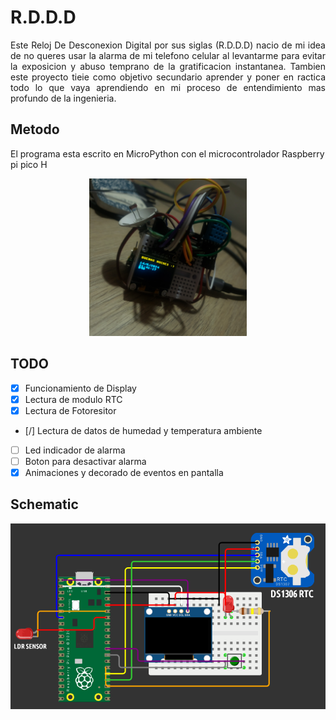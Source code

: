 # R.D.D.D

<div align="justify">Este Reloj De Desconexion Digital por sus siglas (R.D.D.D) nacio de mi idea de no queres usar la alarma de mi telefono celular al levantarme para evitar la exposicion y abuso temprano de la gratificacion instantanea. Tambien este proyecto tieie como objetivo secundario aprender y poner en ractica todo lo que vaya aprendiendo en mi proceso de entendimiento mas profundo de la ingenieria.</div>

## Metodo
El programa esta escrito en MicroPython con el microcontrolador Raspberry pi pico H


<p align="center">
<img src="/readme_img/RDDDv0,1.jpg" width="50%" alt="Prototipe RDDD v0.1">
</p>

## TODO

* [x] Funcionamiento de Display
* [x] Lectura de modulo RTC 
* [x] Lectura de Fotoresitor
* [/] Lectura de datos de humedad y temperatura ambiente
* [ ] Led indicador de alarma
* [ ] Boton para desactivar alarma
* [x] Animaciones y decorado de eventos en pantalla

## Schematic

<p align="center">
<img src="/readme_img/schematic.png" alt="Schematic">
</p>

